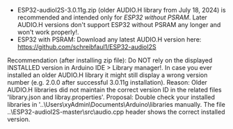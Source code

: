 - ESP32-audioI2S-3.0.11g.zip (older AUDIO.H library from July 18, 2024) is recommended and intended only for _ESP32 without PSRAM_. Later AUDIO.H versions don't support ESP32 without PSRAM any longer and won't work properly!. 
- ESP32 with PSRAM: Download any latest AUDIO.H version here: https://github.com/schreibfaul1/ESP32-audioI2S 

Recommendation (after installing zip file):
Do NOT rely on the displayed INSTALLED version in Arduino IDE > Library manager!. In case you ever installed an older AUDIO.H library it might still display a wrong version number (e.g. 2.0.0 after successful 3.0.11g installation). Reason: Older AUDIO.H libraries did not maintain the correct version ID in the related files 'library.json and libray.properties'. Proposal: Double check your installed libraries in '..\Users\xyAdmin\Documents\Arduino\libraries manually. The file ..\ESP32-audioI2S-master\src\audio.cpp header shows the correct installed version.
